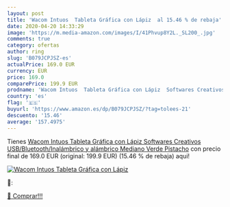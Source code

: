 ```yaml
---
layout: post
title: 'Wacom Intuos  Tableta Gráfica con Lápiz  al 15.46 % de rebaja'
date: 2020-04-20 14:33:29
image: 'https://m.media-amazon.com/images/I/41Phvup8Y2L._SL200_.jpg'
comments: true
category: ofertas
author: ring
slug: 'B079JCPJSZ-es'
actualPrice: 169.0 EUR
currency: EUR
price: 169.0
comparePrice: 199.9 EUR
prodname: 'Wacom Intuos  Tableta Gráfica con Lápiz  Softwares Creativos  USB/Bluetooth/Inalámbrico y alámbrico  Mediano  Verde Pistacho'
country: 'es'
flag: '🇪🇸'
buyurl: 'https://www.amazon.es/dp/B079JCPJSZ/?tag=tolees-21'
descuento: '15.46'
average: '157.4975'
---
```


Tienes [Wacom Intuos  Tableta Gráfica con Lápiz  Softwares Creativos  USB/Bluetooth/Inalámbrico y alámbrico  Mediano  Verde Pistacho](https://www.amazon.es/dp/B079JCPJSZ/?tag=tolees-21) con precio final de  169.0 EUR (original: 199.9 EUR) (15.46 %  de rebaja) aqui!

[![Wacom Intuos  Tableta Gráfica con Lápiz ](https://m.media-amazon.com/images/I/41Phvup8Y2L._SL200_.jpg)](https://www.amazon.es/dp/B079JCPJSZ/?tag=tolees-21)

🔎:


[🛒 Comprar!!!](https://www.amazon.es/dp/B079JCPJSZ/?tag=tolees-21)
